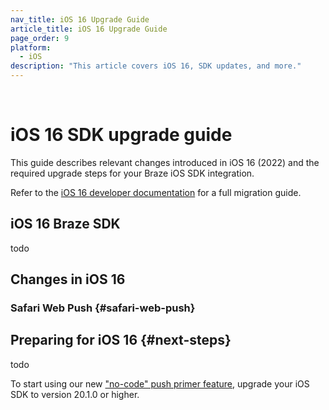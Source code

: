 ```yaml
---
nav_title: iOS 16 Upgrade Guide
article_title: iOS 16 Upgrade Guide
page_order: 9
platform: 
  - iOS
description: "This article covers iOS 16, SDK updates, and more."
---
```

<br>

# iOS 16 SDK upgrade guide

This guide describes relevant changes introduced in iOS 16 (2022) and the required upgrade steps for your Braze iOS SDK integration.

Refer to the [iOS 16 developer documentation][2] for a full migration guide.

## iOS 16 Braze SDK

todo

## Changes in iOS 16

### Safari Web Push {#safari-web-push}

## Preparing for iOS 16 {#next-steps}

todo

To start using our new ["no-code" push primer feature][7], upgrade your iOS SDK to version 20.1.0 or higher.

[1]: https://github.com/Appboy/appboy-ios-sdk/blob/master/CHANGELOG.md
[2]: https://developer.apple.com/documentation/ios-ipados-release-notes/ios-ipados-16-release-notes
[7]: https://www.braze.com/docs/user_guide/message_building_by_channel/push/push_primer_messages/
